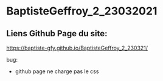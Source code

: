 # BaptisteGeffroy_2_23032021

## Liens Github Page du site:

https://baptiste-gfy.github.io/BaptisteGeffroy_2_230321/


bug:
- github page ne charge pas le css

